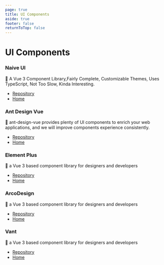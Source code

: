 ```yaml
---
page: true
title: UI Components
aside: true
footer: false
returnToTop: false
---
```

# UI Components


### Naive UI
🖖 A Vue 3 Component Library,Fairly Complete, Customizable Themes, Uses TypeScript, Not Too Slow, Kinda Interesting.
- [Repository](https://github.com/TuSimple/naive-ui) 
- [Home](https://www.naiveui.com/en-US/os-theme)


###  Ant Design Vue
🖖 ant-design-vue provides plenty of UI components to enrich your web applications, and we will improve components experience consistently.
- [Repository](https://github.com/vueComponent/ant-design-vue) 
- [Home](https://next.antdv.com/components/overview)

###  Element Plus
🖖 a Vue 3 based component library for designers and developers
- [Repository](https://github.com/element-plus/element-plus) 
- [Home](https://element-plus.org/en-US/)

###  ArcoDesign
🖖 a Vue 3 based component library for designers and developers
- [Repository](https://github.com/arco-design/arco-design-vue) 
- [Home](https://arco.design/vue/en-US/docs/start)


###  Vant
🖖 a Vue 3 based component library for designers and developers
- [Repository](https://github.com/youzan/vant) 
- [Home](https://youzan.github.io/vant/#/en-US)



